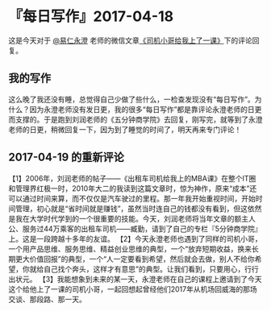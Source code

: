 # 『每日写作』2017-04-18

这是今天对于  [@易仁永澄](http://weibo.com/u/1640237087)  老师的微信文章[《司机小哥给我上了一课》](http://mp.weixin.qq.com/s/TQ0rXAMBis1pZ5rQoAno8Q)下的评论回复。

## 我的写作

这么晚了我还没有睡，总觉得自己少做了些什么，一检查发现没有“每日写作”。为什么？因为永澄老师没有发日更，我的很多“每日写作”都是靠评论永澄老师的日更而支撑的。于是跑到刘润老师的《五分钟商学院》去回复，刚写完，就等到了永澄老师的日更，稍微回复一下，因为到了睡觉的时间了，明天再来专门评论！

## 2017-04-19 的重新评论

【1】2006年，刘润老师的帖子——《出租车司机给我上的MBA课》在整个IT圈和管理界红极一时，2010年大二的我读到这篇文章时，惊为神作，原来“成本”还可以通过时间来算，而不仅仅是汽车驶过的里程。那一年我开始重视时间，开始时间管理，初心就是“省时间就是赚钱”，虽然当时连自己的钱都没有看到，但这依然是我在大学时代学到的一个很重要的技能。今天，刘润老师将当年文章的额主人公、服务过44万乘客的出租车司机——臧勤，请到了自己的专栏『5分钟商学院』上。这是一段跨越十多年的友谊。
【2】今天永澄老师也遇到了同样的司机小哥，一个用产品思维、服务思维、精益创业思维的典型，一个“放弃短期收益，换来长期更大价值回报”的典型，一个“人一定要看到希望，然后就会去做，别人不给你希望，你就给自己找个奔头，这样才有意思”的典型。让我们看到，只要用心，行行出状元。
【3】我能想象到未来的某一天，永澄老师在自己的课程上邀请到了今天这个给他上了一课的司机小哥，一起回想起曾经他们2017年从机场回威海的那场交谈、那段路、那一天。

